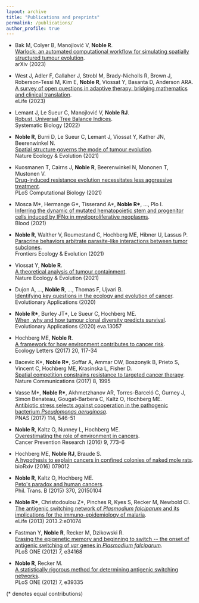 ```yaml
---
layout: archive
title: "Publications and preprints"
permalink: /publications/
author_profile: true
---
```


* Bak M, Colyer B, Manojlović V, **Noble R**.<br>
[Warlock: an automated computational workflow for simulating spatially structured tumour evolution](https://arxiv.org/abs/2301.07808).<br>
arXiv (2023)

* West J, Adler F, Gallaher J, Strobl M, Brady-Nicholls R, Brown J, Roberson-Tessi M, Kim E, **Noble R**, Viossat Y, Basanta D, Anderson ARA.<br>
[A survey of open questions in adaptive therapy: bridging mathematics and clinical translation](https://elifesciences.org/articles/84263).<br>
eLife (2023)

* Lemant J, Le Sueur C, Manojlović V, **Noble RJ**.<br>
[Robust, Universal Tree Balance Indices](https://doi.org/10.1093/sysbio/syac027).<br>
Systematic Biology (2022)

* **Noble R**, Burri D, Le Sueur C, Lemant J, Viossat Y, Kather JN, Beerenwinkel N.<br>
[Spatial structure governs the mode of tumour evolution](https://www.nature.com/articles/s41559-021-01615-9).<br>
Nature Ecology &amp; Evolution (2021)

* Kuosmanen T, Cairns J, **Noble R**, Beerenwinkel N, Mononen T, Mustonen V.<br>
[Drug-induced resistance evolution necessitates less aggressive treatment](https://journals.plos.org/ploscompbiol/article?id=10.1371/journal.pcbi.1009418).<br>
PLoS Computational Biology (2021)

* Mosca M\*, Hermange G\*, Tisserand A\*, **Noble R\***, ..., Plo I.<br>
[Inferring the dynamic of mutated hematopoietic stem and progenitor cells induced by IFNα in myeloproliferative neoplasms](https://doi.org/10.1182/blood.2021010986).<br>
Blood (2021)

* **Noble R**, Walther V, Roumestand C, Hochberg ME, Hibner U, Lassus P.<br>
[Paracrine behaviors arbitrate parasite-like interactions between tumor subclones](https://doi.org/10.3389/fevo.2021.675638).<br>
Frontiers Ecology &amp; Evolution (2021)

* Viossat Y, **Noble R**.<br>
[A theoretical analysis of tumour containment](https://doi.org/10.1038/s41559-021-01428-w).<br>
Nature Ecology &amp; Evolution (2021)

* Dujon A, ..., **Noble R**, ..., Thomas F, Ujvari B.<br>
[Identifying key questions in the ecology and evolution of cancer](https://onlinelibrary.wiley.com/doi/abs/10.1111/eva.13190).<br>
Evolutionary Applications (2020)

* **Noble R\***, Burley JT\*, Le Sueur C, Hochberg ME.<br>
[When, why and how tumour clonal diversity predicts survival](https://doi.org/10.1111/eva.13057).<br>
Evolutionary Applications (2020) eva.13057

* Hochberg ME, **Noble R**.<br>
[A framework for how environment contributes to cancer risk](https://onlinelibrary.wiley.com/doi/full/10.1111/ele.12726).<br>
Ecology Letters (2017) 20, 117-34

*	Bacevic K\*, **Noble R\***, Soffar A, Ammar OW, Boszonyik B, Prieto S, Vincent C, Hochberg ME, Krasinska L, Fisher D.<br>
[Spatial competition constrains resistance to targeted cancer therapy](https://www.nature.com/articles/s41467-017-01516-1).<br>
Nature Communications (2017) 8, 1995

* Vasse M\*, **Noble R\***, Akhmetzhanov AR, Torres-Barceló C, Gurney J, Simon Benateau, Gougat-Barbera C, Kaltz O, Hochberg ME.<br>
[Antibiotic stress selects against cooperation in the pathogenic bacterium *Pseudomonas aeruginosa*](https://www.pnas.org/content/114/3/546).<br>
PNAS (2017) 114, 546-51

* **Noble R**, Kaltz O, Nunney L, Hochberg ME.<br>
[Overestimating the role of environment in cancers](https://cancerpreventionresearch.aacrjournals.org/content/9/10/773).<br>
Cancer Prevention Research (2016) 9, 773-6

* Hochberg ME, **Noble RJ**, Braude S.<br>
[A hypothesis to explain cancers in confined colonies of naked mole rats](https://doi.org/10.1101/079012).<br>
bioRxiv (2016) 079012

* **Noble R**, Kaltz O, Hochberg ME.<br>
[Peto's paradox and human cancers](https://royalsocietypublishing.org/doi/10.1098/rstb.2015.0104).<br>
Phil. Trans. B (2015) 370, 20150104

* **Noble R\***, Christodoulou Z\*, Pinches R, Kyes S, Recker M, Newbold CI.<br>
[The antigenic switching network of *Plasmodium falciparum* and its implications for the immuno-epidemiology of malaria](https://elifesciences.org/articles/01074).<br>
eLife (2013) 2013.2:e01074

* Fastman Y, **Noble R**, Recker M, Dzikowski R.<br>
[Erasing the epigenetic memory and beginning to switch -- the onset of antigenic switching of *var* genes in *Plasmodium falciparum*](https://journals.plos.org/plosone/article?id=10.1371/journal.pone.0034168).<br>
PLoS ONE (2012) 7, e34168

* **Noble R**, Recker M.<br>
[A statistically rigorous method for determining antigenic switching networks](https://journals.plos.org/plosone/article?id=10.1371/journal.pone.0039335).<br>
PLoS ONE (2012) 7, e39335

(* denotes equal contributions)

